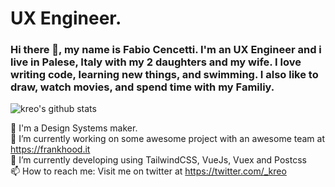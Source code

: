 # UX Engineer.

### Hi there 👋, my name is Fabio Cencetti. I'm an UX Engineer and i live in Palese, Italy with my 2 daughters and my wife. I love writing code, learning new things, and swimming. I also like to draw, watch movies, and spend time with my Familiy.


![kreo's github stats](https://github-readme-stats.vercel.app/api?username=kreo&show_icons=true&title_color=fff&icon_color=79ff97&text_color=9f9f9f&bg_color=151515&count_private=true&include_all_commits=true&layout=compact)

<!---
![kreo's top langs](https://github-readme-stats.vercel.app/api/top-langs?username=kreo&show_icons=true&title_color=fff&icon_color=79ff97&text_color=9f9f9f&bg_color=151515&hide=swift,scss&langs_count=10&layout=compact)
-->

🌈 I'm a Design Systems maker. <br>
🔭 I’m currently working on some awesome project with an awesome team at https://frankhood.it <br>
🌱 I’m currently developing using TailwindCSS, VueJs, Vuex and Postcss <br>
📫 How to reach me: Visit me on twitter at https://twitter.com/_kreo <br>
